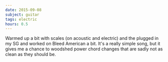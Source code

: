 ```yaml
---
date: 2015-09-08
subject: guitar
tags: electric
hours: 0.5
---
```


Warmed up a bit with scales (on acoustic and electric) and the plugged in my SG and worked on Bleed American a bit. It's a really simple song, but it gives me a chance to woodshed power chord changes that are sadly not as clean as they should be.